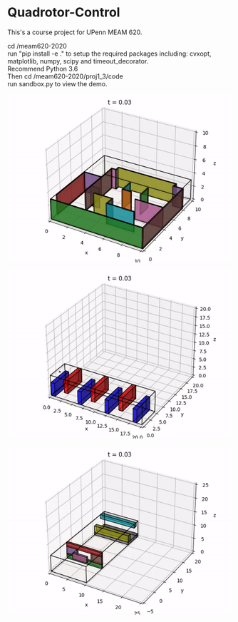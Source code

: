 # Quadrotor-Control
This's a course project for UPenn MEAM 620.

cd <your workspace>/meam620-2020\
run "pip install -e ." to setup the required packages including: cvxopt, matplotlib, numpy, scipy and timeout_decorator.\
Recommend Python 3.6\
Then cd <your workspace>/meam620-2020/proj1_3/code\
run sandbox.py to view the demo.

![](maze.gif)

![](up_down.gif)

![](window.gif)
